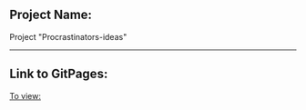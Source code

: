 ## Project Name:

Project "Procrastinators-ideas"

---

## Link to GitPages:

[To view:](https://tatiananikulina.github.io/Procrastinators-ideas/)
